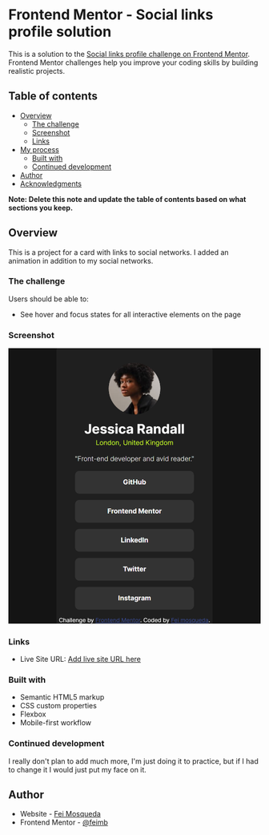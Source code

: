 # Frontend Mentor - Social links profile solution

This is a solution to the [Social links profile challenge on Frontend Mentor](https://www.frontendmentor.io/challenges/social-links-profile-UG32l9m6dQ). Frontend Mentor challenges help you improve your coding skills by building realistic projects. 

## Table of contents

- [Overview](#overview)
  - [The challenge](#the-challenge)
  - [Screenshot](#screenshot)
  - [Links](#links)
- [My process](#my-process)
  - [Built with](#built-with)
  - [Continued development](#continued-development)
- [Author](#author)
- [Acknowledgments](#acknowledgments)

**Note: Delete this note and update the table of contents based on what sections you keep.**

## Overview
This is a project for a card with links to social networks. I added an animation in addition to my social networks.
### The challenge

Users should be able to:

- See hover and focus states for all interactive elements on the page

### Screenshot

![](./assets/images/the_web.png)

### Links
- Live Site URL: [Add live site URL here](https://feimb.github.io/Social-links-profile/)

### Built with

- Semantic HTML5 markup
- CSS custom properties
- Flexbox
- Mobile-first workflow

### Continued development
I really don't plan to add much more, I'm just doing it to practice, but if I had to change it I would just put my face on it.

## Author

- Website - [Fei Mosqueda](https://github.com/feimb)
- Frontend Mentor - [@feimb](https://www.frontendmentor.io/profile/feimb)
